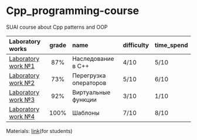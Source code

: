 # Cpp_programming-course

SUAI course about Cpp patterns and OOP

| Laboratory works | grade | name                  | difficulty | time_spend | 
|:------------- |:-----:|:----------------------|:-----------|:-----------|
| [Laboratory work №1](https://github.com/gr1shan1a/Cpp_programming-course/tree/main/lab1) |  87%  | Наследование в C++    | 4/10       | 5/10       |
| [Laboratory work №2](https://github.com/gr1shan1a/Cpp_programming-course/tree/main/lab2) |  73%  | Перегрузка операторов | 5/10       | 6/10       |
| [Laboratory work №3](https://github.com/gr1shan1a/Cpp_programming-course/tree/main/lab3) |  92%  | Виртуальные функции   | 3/10       | 1/10       |
| [Laboratory work №4](https://github.com/gr1shan1a/Cpp_programming-course/tree/main/lab4) | 100%  | Шаблоны               | 7/10       | 8/10       |

Materials: [link](https://pro.guap.ru/inside/student/materials/d5a46fdff874ecd09999f209598f8e8e/download)(for students)